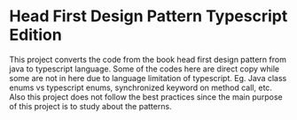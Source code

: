 # Head First Design Pattern Typescript Edition

This project converts the code from the book head first design pattern from java to typescript language. Some of the codes here are direct copy while some are not in here due to language limitation of typescript. Eg. Java class enums vs typescript enums, synchronized keyword on method call, etc. Also this project does not follow the best practices since the main purpose of this project is to study about the patterns.
